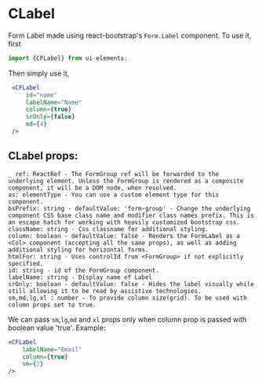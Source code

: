 # CLabel

Form Label made using react-bootstrap's `Form.Label` component.
To use it, first

```jsx harmony
import {CFLabel} from ui-elements;
```
Then simply use it,
```jsx harmony
 <CFLabel
     id="name"
     labelName="Name"
     column={true}
     srOnly={false}
     md={4}
 />

```

## CLabel props:
```text
_ ref: ReactRef - The FormGroup ref will be forwarded to the underlying element. Unless the FormGroup is rendered as a composite component, it will be a DOM node, when resolved.
as: elementType - You can use a custom element type for this component.
bsPrefix: string - defaultValue: 'form-group' - Change the underlying component CSS base class name and modifier class names prefix. This is an escape hatch for working with heavily customized bootstrap css.
className: string - Css classname for additional styling.
column: boolean - defaultValue: false - Renders the FormLabel as a <Col> component (accepting all the same props), as well as adding additional styling for horizontal forms.
htmlFor: string - Uses controlId from <FormGroup> if not explicitly specified.
id: string - id of the FormGroup component.
labelName: string - Display name of Label
srOnly: boolean - defaultValue: false - Hides the label visually while still allowing it to be read by assistive technologies.
sm,md,lg,xl : number - To provide column size(grid). To be used with column props set to true.

```
We can pass ``sm``,``lg``,``md`` and ``xl`` props only when column prop is passed with boolean value 'true'.
Example:
```jsx harmony
<CFLabel 
    labelName="Email" 
    column={true} 
    sm={2}
/>
```
